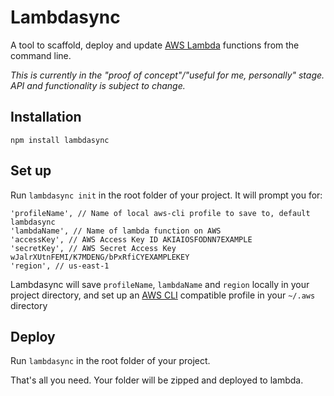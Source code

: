 # Lambdasync

A tool to scaffold, deploy and update [AWS Lambda](https://aws.amazon.com/lambda/details/) functions from the command line.

*This is currently in the "proof of concept"/"useful for me, personally" stage. API and functionality is subject to change.*

## Installation

  `npm install lambdasync`

## Set up
Run `lambdasync init` in the root folder of your project. It will prompt you for:
```
'profileName', // Name of local aws-cli profile to save to, default lambdasync
'lambdaName', // Name of lambda function on AWS
'accessKey', // AWS Access Key ID AKIAIOSFODNN7EXAMPLE
'secretKey', // AWS Secret Access Key  wJalrXUtnFEMI/K7MDENG/bPxRfiCYEXAMPLEKEY
'region', // us-east-1
```

Lambdasync will save `profileName`, `lambdaName` and `region` locally in your project directory, and set up an [AWS CLI](https://aws.amazon.com/cli/) compatible profile in your `~/.aws` directory

## Deploy

Run `lambdasync` in the root folder of your project.

That's all you need. Your folder will be zipped and deployed to lambda.
